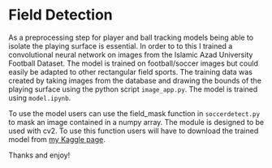 # Field Detection

As a preprocessing step for player and ball tracking models being able to isolate the playing surface is essential.
In order to to this I trained a convolutional neural network on images from the Islamic Azad University Football Dataset. The model is trained on football/soccer images but could easily be adapted to other rectangular field sports. The training data was created by taking images from the database and drawing the bounds of the playing surface using the python script `image_app.py`. The model is trained using `model.ipynb`.

To use the model users can use the field_mask function in `soccerdetect.py` to mask an image contained in a numpy array. The module is designed to be used with cv2. To use this function users will have to download the trained model from [my Kaggle page](https://www.kaggle.com/datasets/patricknaylor/soccer-playing-surface-masks).

Thanks and enjoy!